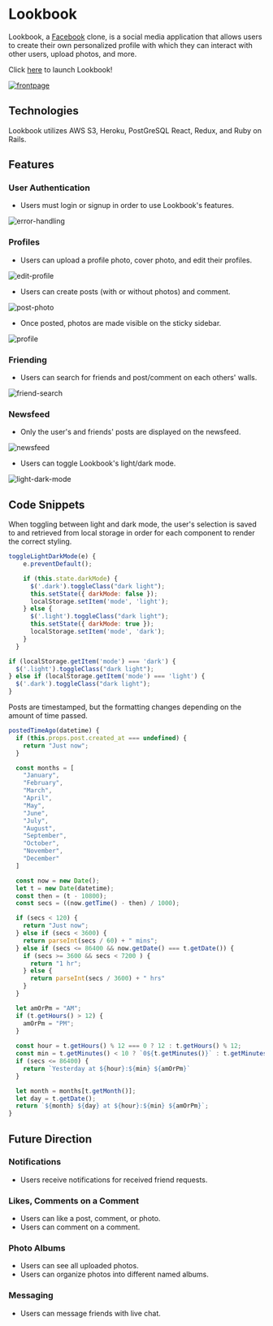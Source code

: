 # Lookbook

Lookbook, a [Facebook](https://www.facebook.com/) clone, is a social media application that allows users to create their own personalized profile with which they can interact with other users, upload photos, and more.

Click [here](https://lookbook-aa.herokuapp.com/) to launch Lookbook!

[![frontpage](app/assets/images/lookbook_ss.png)](https://lookbook-aa.herokuapp.com/)


## Technologies
Lookbook utilizes AWS S3, Heroku, PostGreSQL React, Redux, and Ruby on Rails.

## Features
### User Authentication
- Users must login or signup in order to use Lookbook's features.

![error-handling](app/assets/images/error_handling.gif)

### Profiles 
- Users can upload a profile photo, cover photo, and edit their profiles.

![edit-profile](app/assets/images/edit-profile.gif)

- Users can create posts (with or without photos) and comment.

![post-photo](app/assets/images/post.gif)

- Once posted, photos are made visible on the sticky sidebar.

![profile](app/assets/images/sticky_sidebar.gif)


### Friending 
- Users can search for friends and post/comment on each others' walls.

![friend-search](app/assets/images/friends.gif)


### Newsfeed
- Only the user's and friends' posts are displayed on the newsfeed. 

![newsfeed](app/assets/images/newsfeed.gif)

- Users can toggle Lookbook's light/dark mode.

![light-dark-mode](app/assets/images/light_dark_mode.gif)

## Code Snippets
When toggling between light and dark mode, the user's selection is saved to and retrieved from local storage in order for each component to render the correct styling.
```javascript
toggleLightDarkMode(e) {
    e.preventDefault();

    if (this.state.darkMode) {
      $('.dark').toggleClass("dark light");
      this.setState({ darkMode: false });
      localStorage.setItem('mode', 'light');
    } else {
      $('.light').toggleClass("dark light");
      this.setState({ darkMode: true });
      localStorage.setItem('mode', 'dark');
    }
  }
```
```javascript 
if (localStorage.getItem('mode') === 'dark') {
  $('.light').toggleClass("dark light");
} else if (localStorage.getItem('mode') === 'light') {
  $('.dark').toggleClass("dark light");
}
```
Posts are timestamped, but the formatting changes depending on the amount of time passed. 
```javascript
postedTimeAgo(datetime) {
  if (this.props.post.created_at === undefined) {
    return "Just now";
  }

  const months = [
    "January",
    "February",
    "March",
    "April",
    "May", 
    "June",
    "July", 
    "August",
    "September",
    "October",
    "November",
    "December"
  ]

  const now = new Date();
  let t = new Date(datetime);
  const then = (t - 10800);
  const secs = ((now.getTime() - then) / 1000);

  if (secs < 120) {
    return "Just now";
  } else if (secs < 3600) {
    return parseInt(secs / 60) + " mins";
  } else if (secs <= 86400 && now.getDate() === t.getDate()) {
    if (secs >= 3600 && secs < 7200 ) {
      return "1 hr";
    } else {
      return parseInt(secs / 3600) + " hrs"
    }
  } 

  let amOrPm = "AM"; 
  if (t.getHours() > 12) {
    amOrPm = "PM";
  }
  
  const hour = t.getHours() % 12 === 0 ? 12 : t.getHours() % 12;
  const min = t.getMinutes() < 10 ? `0${t.getMinutes()}` : t.getMinutes();
  if (secs <= 86400) {
    return `Yesterday at ${hour}:${min} ${amOrPm}`
  }

  let month = months[t.getMonth()];
  let day = t.getDate();
  return `${month} ${day} at ${hour}:${min} ${amOrPm}`;
}
```

## Future Direction
### Notifications
- Users receive notifications for received friend requests.
### Likes, Comments on a Comment
- Users can like a post, comment, or photo.
- Users can comment on a comment. 
### Photo Albums
- Users can see all uploaded photos.
- Users can organize photos into different named albums.
### Messaging 
- Users can message friends with live chat.
